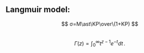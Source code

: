 ## Langmuir model: 
$$ σ=M\ast\KP\over\(1+KP) $$              
$$\Gamma(z) = \int_0^\infty t^{z-1}e^{-t}dt\,.$$
